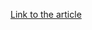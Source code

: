 [Link to the article](https://www.zscaler.com/blogs/security-research/blindeagle-targets-colombian-insurance-sector-blotchyquasar)
